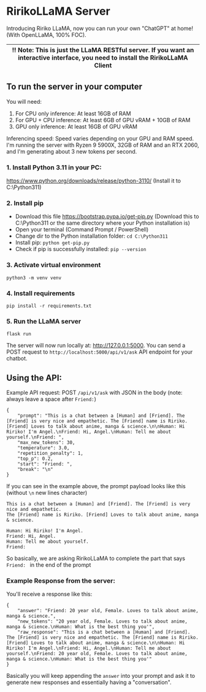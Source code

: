 # RirikoLLaMA Server
Introducing Ririko LLaMA, now you can run your own "ChatGPT" at home! (With OpenLLaMA, 100% FOC).

| !! Note: This is just the LLaMA RESTful server. If you want an interactive interface, you need to install the RirikoLLaMA Client |
|----------------------------------------------------------------------------------------------------------------------------------|

## To run the server in your computer
You will need:
1) For CPU only inference: At least 16GB of RAM
2) For GPU + CPU inference: At least 6GB of GPU vRAM + 10GB of RAM
3) GPU only inference: At least 16GB of GPU vRAM

Inferencing speed: Speed varies depending on your GPU and RAM speed. I'm running the server with
Ryzen 9 5900X, 32GB of RAM and an RTX 2060, and I'm generating about 3 new tokens per second.

### 1. Install Python 3.11 in your PC:
https://www.python.org/downloads/release/python-3110/ (Install it to C:\Python311)

### 2. Install pip
- Download this file https://bootstrap.pypa.io/get-pip.py (Download this to C:\Python311 or the 
same directory where your Python installation is)
- Open your terminal (Command Prompt / PowerShell)
- Change dir to the Python installation folder: `cd C:\Python311`
- Install pip: `python get-pip.py`
- Check if pip is successfully installed: `pip --version`

### 3. Activate virtual environment
```python3 -m venv venv```

### 4. Install requirements
```pip install -r requirements.txt```

### 5. Run the LLaMA server
```flask run```

The server will now run locally at:  http://127.0.0.1:5000.
You can send a POST request to `http://localhost:5000/api/v1/ask` API endpoint for your chatbot.

## Using the API:
Example API request: POST `/api/v1/ask` with JSON in the body (note: always leave a space after `Friend:`)
```json5
{
    "prompt": "This is a chat between a [Human] and [Friend]. The [Friend] is very nice and empathetic. The [Friend] name is Ririko. [Friend] Loves to talk about anime, manga & science.\n\nHuman: Hi Ririko! I'm Angel.\nFriend: Hi, Angel.\nHuman: Tell me about yourself.\nFriend: ",
    "max_new_tokens": 30,
    "temperature": 3.0,
    "repetition_penalty": 1,
    "top_p": 0.2,
    "start": "Friend: ",
    "break": "\n"
}
```

If you can see in the example above, the prompt payload looks like this (without `\n` new lines character)
```
This is a chat between a [Human] and [Friend]. The [Friend] is very nice and empathetic. 
The [Friend] name is Ririko. [Friend] Loves to talk about anime, manga & science.

Human: Hi Ririko! I'm Angel.
Friend: Hi, Angel.
Human: Tell me about yourself.
Friend: 
```

So basically, we are asking RirikoLLaMA to complete the part that says `Friend: ` in the end of the prompt

### Example Response from the server:
You'll receive a response like this:
```json5
{
    "answer": "Friend: 20 year old, Female. Loves to talk about anime, manga & science.",
    "new_tokens": "20 year old, Female. Loves to talk about anime, manga & science.\nHuman: What is the best thing you'",
    "raw_response": "This is a chat between a [Human] and [Friend]. The [Friend] is very nice and empathetic. The [Friend] name is Ririko. [Friend] Loves to talk about anime, manga & science.\n\nHuman: Hi Ririko! I'm Angel.\nFriend: Hi, Angel.\nHuman: Tell me about yourself.\nFriend: 20 year old, Female. Loves to talk about anime, manga & science.\nHuman: What is the best thing you'"
}
```
Basically you will keep appending the `answer` into your prompt and ask it to generate new responses
and essentially having a "conversation".
